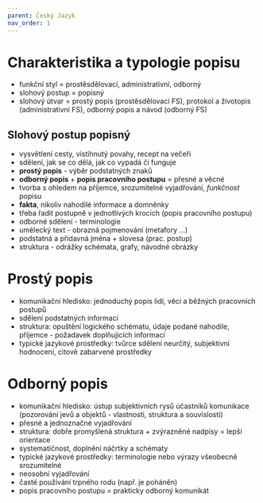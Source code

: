 ```yaml
---
parent: Český Jazyk
nav_order: 1
---
```

# Charakteristika a typologie  popisu
- funkční styl = prostěsdělovací, administrativní, odborný
- slohový postup = popisný
- slohový útvar = prostý popis (prostěsdělovací FS), protokol a životopis (administrativní FS), odborný popis a návod (odborný FS)

## Slohový postup popisný
- vysvětlení cesty, vistihnutý povahy, recept na večeři
- sdělení, jak se co dělá, jak co vypadá či funguje
- **prostý popis** - výběr podstatných znaků
- **odborný popis** + **popis pracovního postupu** = přesné a věcné 
- tvorba s ohledem na příjemce, srozumitelné vyjadřování, *funkčnost* popisu
- **fakta**, nikoliv nahodilé informace a domněnky
- třeba řadit postupně v jednotlivých krocích (popis pracovního postupu)
- odborné sdělení - terminologie
- umělecký text - obrazná pojmenování (metafory ...)
- podstatná a přídavná jména + slovesa (prac. postup)
- struktura - odrážky schémata, grafy, návodné obrázky

# Prostý popis
- komunikační hledisko: jednoduchý popis lidí, věcí a běžných pracovních postupů
- sdělení podstatných informací
- struktura: opuštění logického schématu, údaje podané nahodile, příjemce - požadavek doplňujících informací
- typické jazykové prostředky: tvůrce sdělení neurčitý, subjektivní hodnocení, citově zabarvené prostředky

# Odborný popis
- komunikační hledisko: ústup subjektivních rysů účastníků komunikace (pozorování jevů a objektů - vlastnosti, struktura a souvislosti)
- přesné a jednoznačné vyjadřování
- struktura: dobře promyšlená struktura + zvýrazněné nadpisy = lepší orientace
- systematičnost, doplnění náčrtky a schématy
- typické jazykové prostředky: terminologie nebo výrazy všeobecně srozumitelné
- neosobní vyjadřování
- časté používání trpného rodu (např. je poháněn)
- popis pracovního postupu = prakticky odborný komunikát